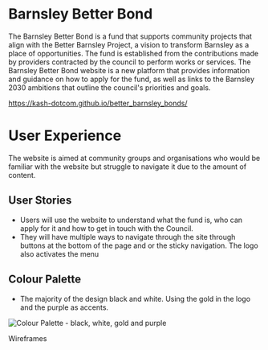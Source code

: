 # Barnsley Better Bond
The Barnsley Better Bond is a fund that supports community projects that align with the Better Barnsley Project, a vision to transform Barnsley as a place of opportunities. The fund is established from the contributions made by providers contracted by the council to perform works or services. The Barnsley Better Bond website is a new platform that provides information and guidance on how to apply for the fund, as well as links to the Barnsley 2030 ambitions that outline the council's priorities and goals.

https://kash-dotcom.github.io/better_barnsley_bonds/

# User Experience
The website is aimed at community groups and organisations who would be familiar with the website but struggle to navigate it due to the amount of content. 
## User Stories
* Users will use the website to understand what the fund is, who can apply for it and how to get in touch with the Council.
* They will have multiple ways to navigate through the site through buttons at the bottom of the page and or the sticky navigation.
The logo also activates the menu



## Colour Palette
* The majority of the design black and white. Using the gold in the logo and the purple as accents. 

![Colour Palette - black, white, gold and purple][Colour Palette]

[Colour Palette]: https://res.cloudinary.com/ddqlomb2x/image/upload/v1723929309/bbb_colour_palette_qtugvw.png


Wireframes
